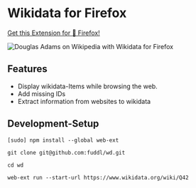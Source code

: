 # Wikidata for Firefox

[Get this Extension for 🦊 Firefox!](https://addons.mozilla.org/en-US/firefox/addon/wikidata/)

![ Douglas Adams on Wikipedia with Wikidata for Firefox ](https://upload.wikimedia.org/wikipedia/commons/thumb/3/36/Douglas_Adams_on_Wikipedia_with_Wikidata_for_Firefox.png/1024px-Douglas_Adams_on_Wikipedia_with_Wikidata_for_Firefox.png)

## Features

* Display wikidata-Items while browsing the web.
* Add missing IDs
* Extract information from websites to wikidata

## Development-Setup

```
[sudo] npm install --global web-ext

git clone git@github.com:fuddl/wd.git

cd wd

web-ext run --start-url https://www.wikidata.org/wiki/Q42
```
